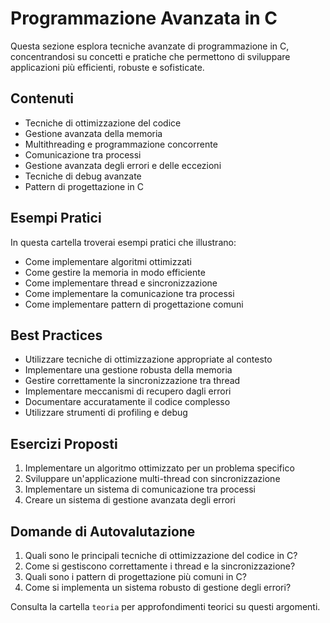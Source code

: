 # Programmazione Avanzata in C

Questa sezione esplora tecniche avanzate di programmazione in C, concentrandosi su concetti e pratiche che permettono di sviluppare applicazioni più efficienti, robuste e sofisticate.

## Contenuti

- Tecniche di ottimizzazione del codice
- Gestione avanzata della memoria
- Multithreading e programmazione concorrente
- Comunicazione tra processi
- Gestione avanzata degli errori e delle eccezioni
- Tecniche di debug avanzate
- Pattern di progettazione in C

## Esempi Pratici

In questa cartella troverai esempi pratici che illustrano:

- Come implementare algoritmi ottimizzati
- Come gestire la memoria in modo efficiente
- Come implementare thread e sincronizzazione
- Come implementare la comunicazione tra processi
- Come implementare pattern di progettazione comuni

## Best Practices

- Utilizzare tecniche di ottimizzazione appropriate al contesto
- Implementare una gestione robusta della memoria
- Gestire correttamente la sincronizzazione tra thread
- Implementare meccanismi di recupero dagli errori
- Documentare accuratamente il codice complesso
- Utilizzare strumenti di profiling e debug

## Esercizi Proposti

1. Implementare un algoritmo ottimizzato per un problema specifico
2. Sviluppare un'applicazione multi-thread con sincronizzazione
3. Implementare un sistema di comunicazione tra processi
4. Creare un sistema di gestione avanzata degli errori

## Domande di Autovalutazione

1. Quali sono le principali tecniche di ottimizzazione del codice in C?
2. Come si gestiscono correttamente i thread e la sincronizzazione?
3. Quali sono i pattern di progettazione più comuni in C?
4. Come si implementa un sistema robusto di gestione degli errori?

Consulta la cartella `teoria` per approfondimenti teorici su questi argomenti.